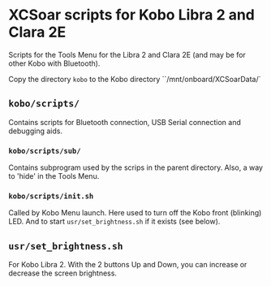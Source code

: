# XCSoar scripts for Kobo Libra 2 and Clara 2E
Scripts for the Tools Menu for the Libra 2 and Clara 2E (and may be for other Kobo with Bluetooth).

Copy the directory ``kobo`` to the Kobo directory ``/mnt/onboard/XCSoarData/` 

## ``kobo/scripts/``
Contains scripts for Bluetooth connection, USB Serial connection and debugging aids.

### ``kobo/scripts/sub/``
Contains subprogram used by the scrips in the parent directory. Also, a way to 'hide' in the Tools Menu.

### ``kobo/scripts/init.sh``
Called by Kobo Menu launch. Here used to turn off the Kobo front (blinking) LED. And to start ``usr/set_brightness.sh``
if it exists (see below).

## ``usr/set_brightness.sh``
For Kobo Libra 2. With the 2 buttons Up and Down, you can increase or decrease the screen brightness.